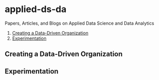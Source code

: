 # applied-ds-da
Papers, Articles, and Blogs on Applied Data Science and Data Analytics


1. [Creating a Data-Driven Organization](#data-quality)
2. [Experimentation](#Experimentation)


## Creating a Data-Driven Organization

## Experimentation

